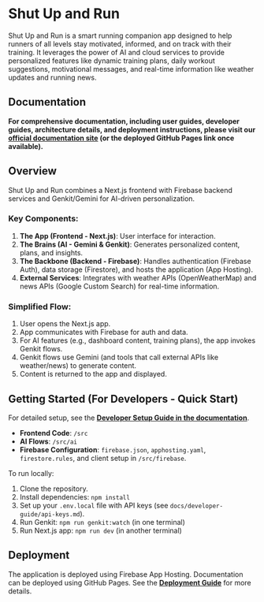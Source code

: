 
# Shut Up and Run

Shut Up and Run is a smart running companion app designed to help runners of all levels stay motivated, informed, and on track with their training. It leverages the power of AI and cloud services to provide personalized features like dynamic training plans, daily workout suggestions, motivational messages, and real-time information like weather updates and running news.

## Documentation

**For comprehensive documentation, including user guides, developer guides, architecture details, and deployment instructions, please visit our [official documentation site](docs/index.md) (or the deployed GitHub Pages link once available).**

## Overview

Shut Up and Run combines a Next.js frontend with Firebase backend services and Genkit/Gemini for AI-driven personalization.

### Key Components:

1.  **The App (Frontend - Next.js)**: User interface for interaction.
2.  **The Brains (AI - Gemini & Genkit)**: Generates personalized content, plans, and insights.
3.  **The Backbone (Backend - Firebase)**: Handles authentication (Firebase Auth), data storage (Firestore), and hosts the application (App Hosting).
4.  **External Services**: Integrates with weather APIs (OpenWeatherMap) and news APIs (Google Custom Search) for real-time information.

### Simplified Flow:

1.  User opens the Next.js app.
2.  App communicates with Firebase for auth and data.
3.  For AI features (e.g., dashboard content, training plans), the app invokes Genkit flows.
4.  Genkit flows use Gemini (and tools that call external APIs like weather/news) to generate content.
5.  Content is returned to the app and displayed.

## Getting Started (For Developers - Quick Start)

For detailed setup, see the **[Developer Setup Guide in the documentation](docs/developer-guide/setup.md)**.

*   **Frontend Code**: `/src`
*   **AI Flows**: `/src/ai`
*   **Firebase Configuration**: `firebase.json`, `apphosting.yaml`, `firestore.rules`, and client setup in `/src/firebase`.

To run locally:
1.  Clone the repository.
2.  Install dependencies: `npm install`
3.  Set up your `.env.local` file with API keys (see `docs/developer-guide/api-keys.md`).
4.  Run Genkit: `npm run genkit:watch` (in one terminal)
5.  Run Next.js app: `npm run dev` (in another terminal)

## Deployment

The application is deployed using Firebase App Hosting. Documentation can be deployed using GitHub Pages. See the **[Deployment Guide](docs/deployment.md)** for more details.
